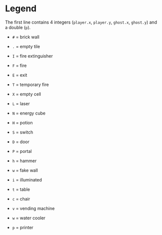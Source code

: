 # Legend
The first line contains 4 integers (`player.x`, `player.y`, `ghost.x`, `ghost.y`) and a double (`p`).

- `#` = brick wall
- `.` = empty tile
- `I` = fire extinguisher
- `F` = fire
- `E` = exit
- `T` = temporary fire
- `X` = empty cell

- `L` = laser
- `N` = energy cube
- `H` = potion
- `S` = switch
- `D` = door
- `P` = portal

- `h` = hammer
- `w` = fake wall
- `i` = illuminated

- `t` = table
- `c` = chair
- `v` = vending machine
- `w` = water cooler
- `p` = printer